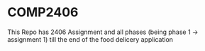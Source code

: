 # COMP2406

This Repo has 2406 Assignment and all phases (being phase 1 -> assignment 1) till the end of the food delicery application
